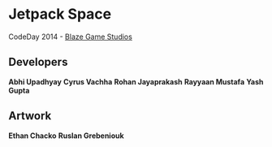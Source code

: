 Jetpack Space
=============

CodeDay 2014 - [Blaze Game Studios](http://blazegamestudios.com)

Developers
-------------

<b>Abhi Upadhyay</b>
<b>Cyrus Vachha</b>
<b>Rohan Jayaprakash</b>
<b>Rayyaan Mustafa</b>
<b>Yash Gupta</b>


Artwork
-------------

<b>Ethan Chacko</b>
<b>Ruslan Grebeniouk</b>
